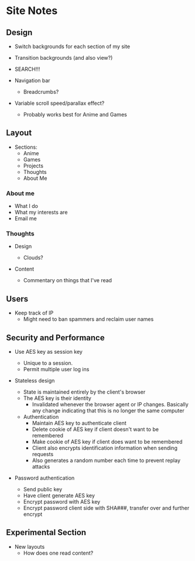# Site Notes #
## Design

- Switch backgrounds for each section of my site
- Transition backgrounds (and also view?)
- SEARCH!!!
- Navigation bar
  - Breadcrumbs?

- Variable scroll speed/parallax effect?
  - Probably works best for Anime and Games

## Layout

- Sections:
  - Anime
  - Games
  - Projects
  - Thoughts
  - About Me

### About me
- What I do
- What my interests are
- Email me

### Thoughts
- Design
  - Clouds?

- Content
  - Commentary on things that I've read

## Users

- Keep track of IP
  - Might need to ban spammers and reclaim user names

## Security and Performance

- Use AES key as session key
  - Unique to a session.
  - Permit multiple user log ins

- Stateless design
  - State is maintained entirely by the client's browser
  - The AES key is their identity
    - Invalidated whenever the browser agent or IP changes. Basically any change indicating that this is no longer the same computer
  - Authentication
    - Maintain AES key to authenticate client
    - Delete cookie of AES key if client doesn't want to be remembered
    - Make cookie of AES key if client does want to be remembered
    - Client also encrypts identification information when sending requests
    - Also generates a random number each time to prevent replay attacks
    

- Password authentication
  - Send public key
  - Have client generate AES key
  - Encrypt password with AES key
  - Encrypt password client side with SHA###, transfer over and further encrypt

## Experimental Section

- New layouts
  - How does one read content?

